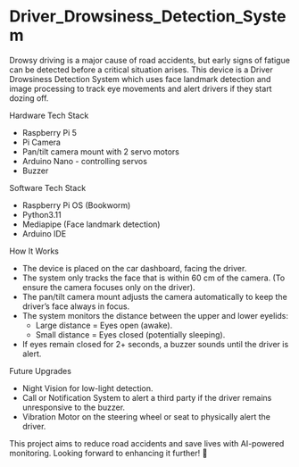 # Driver_Drowsiness_Detection_System

Drowsy driving is a major cause of road accidents, but early signs of fatigue can be detected before a critical situation arises. This device is a Driver Drowsiness Detection System which uses face landmark detection and image processing to track eye movements and alert drivers if they start dozing off.

Hardware Tech Stack
- Raspberry Pi 5 
- Pi Camera
- Pan/tilt camera mount with 2 servo motors
- Arduino Nano - controlling servos
- Buzzer

Software Tech Stack
- Raspberry Pi OS (Bookworm)
- Python3.11
- Mediapipe (Face landmark detection)
- Arduino IDE

How It Works
- The device is placed on the car dashboard, facing the driver.
- The system only tracks the face that is within 60 cm of the camera. (To ensure the camera focuses only on the driver).
- The pan/tilt camera mount adjusts the camera automatically to keep the driver’s face always in focus.
- The system monitors the distance between the upper and lower eyelids:
	- Large distance = Eyes open (awake).
	- Small distance = Eyes closed (potentially sleeping).
- If eyes remain closed for 2+ seconds, a buzzer sounds until the driver is alert.

Future Upgrades
- Night Vision for low-light detection.
- Call or Notification System to alert a third party if the driver remains unresponsive to the buzzer.
- Vibration Motor on the steering wheel or seat to physically alert the driver.

This project aims to reduce road accidents and save lives with AI-powered monitoring. Looking forward to enhancing it further! 🚀
